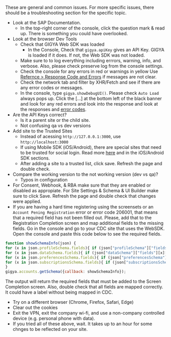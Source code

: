 These are general and common issues. For more specific issues, there should be a troubleshooting section for the specific topic.

- Look at the SAP Documentation.
    - In the top-right corner of the console, click the question mark & read up. There is something you could have overlooked.
- Look at the browser Dev Tools
    - Check that GIGYA Web SDK was loaded
        - In the Console, Check that `gigya.apiKey` gives an API Key. GIGYA is loaded if it does. If not, the Web SDK was not loaded.
    -  Make sure to to log everything including errrors, warning, info, and verbose. Also, please check preserve log from the console settings.
    - Check the console for any errors in red or warnings in yellow
        Use [Refernce > Response Code and Errors](https://help.sap.com/docs/SAP_CUSTOMER_DATA_CLOUD/8b8d6fffe113457094a17701f63e3d6a/416d41b170b21014bbc5a10ce4041860.html) if messages are not clear.
    - Check the network tab and filter by XHR/Fetch and see if there are any error codes or messages.
    - In the console, type `gigya.showDebugUI()`. Please check `Auto Load` always pops up. Click the [...] at the bottom left of the black banner and look for any red errors and look into the response and look at the responses and [error codes]((https://help.sap.com/docs/SAP_CUSTOMER_DATA_CLOUD/8b8d6fffe113457094a17701f63e3d6a/416d41b170b21014bbc5a10ce4041860.html)).
- Are the API Keys correct?
    - Is it a parent site or the child site.
    - Not confusing qa vs dev versions
- Add site to the Trusted Sites
    - Instead of acessing `http://127.0.0.1:3000`, use `http://localhost:3000`
    - If using Mobile SDK (iOS/Android), there  are special sites that need to be trusted for social login. Read more [here](https://help.sap.com/docs/SAP_CUSTOMER_DATA_CLOUD/8b8d6fffe113457094a17701f63e3d6a/41720d7370b21014bbc5a10ce4041860.html) and in the iOS/Android SDK sections.
    - After adding a site to a trusted list, click save. Refresh the page and double check.
- Compare the working version to the not working version (dev vs qa)?
    - Typos in configuration
- For Consent, Webhook, & RBA make sure that they are enabled or disabled as appropiate. For Site Settings & Schema & UI Builder make sure to click Save. Refresh the page and double check that changes were applied.
- If you are having a hard time registering using the screensets or an `Account Pening Registration` error or error code 206001, that means that a required field has not been filled out. Please, add that to the Registration Completion screen and map additional fields to the missing fields. Go in the console and go to your CDC site that uses the WebSDK. Open the console and paste this code below to see the required fields.
``` js
function showSchemaInfo(json) {
for (x in json.profileSchema.fields){ if (json["profileSchema"]["fields"][x]["required"] == true){ console.log("profile." + x) }}
for (x in json.dataSchema.fields){ if (json["dataSchema"]["fields"][x]["required"] == true){ console.log("data." + x) }}
for (x in json.preferencesSchema.fields){ if (json["preferencesSchema"]["fields"][x]["required"] == true){ console.log("preferences." + x) }}
for (x in json.subscriptionsSchema.fields){ if (json["subscriptionsSchema"]["fields"][x]["required"] == true){ console.log("subscriptions." + x) }}
}
gigya.accounts.getSchema({callback: showSchemaInfo});
```
The output will return the required fields that must be added to the Screen Completion screen. Also, double check that all fields are mapped correctly. It could have a label without being mapped in CDC.
- Try on a different browser (Chrome, Firefox, Safari, Edge)
- Clear out the cookies
- Exit the VPN, exit the company wi-fi, and use a non-company controlled device (e.g. personal phone with data).
- If you tried all of these above, wait. It takes up to an hour for some chnges to be reflected on your site.
